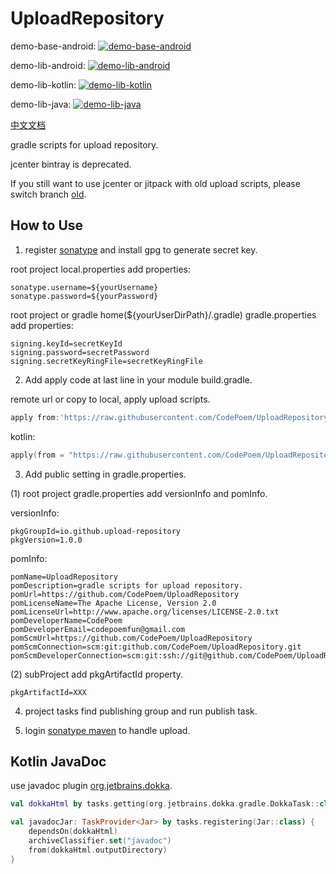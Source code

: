 # UploadRepository

demo-base-android: [![demo-base-android](https://maven-badges.herokuapp.com/maven-central/io.github.codepoem/demo-base-android/badge.svg)](https://maven-badges.herokuapp.com/maven-central/io.github.codepoem/demo-base-android)

demo-lib-android: [![demo-lib-android](https://maven-badges.herokuapp.com/maven-central/io.github.codepoem/demo-lib-android/badge.svg)](https://maven-badges.herokuapp.com/maven-central/io.github.codepoem/demo-lib-android)

demo-lib-kotlin: [![demo-lib-kotlin](https://maven-badges.herokuapp.com/maven-central/io.github.codepoem/demo-lib-kotlin/badge.svg)](https://maven-badges.herokuapp.com/maven-central/io.github.codepoem/demo-lib-kotlin)

demo-lib-java: [![demo-lib-java](https://maven-badges.herokuapp.com/maven-central/io.github.codepoem/demo-lib-java/badge.svg)](https://maven-badges.herokuapp.com/maven-central/io.github.codepoem/demo-lib-java)

[中文文档](README_CN.md)

gradle scripts for upload repository.

jcenter bintray is deprecated.

If you still want to use jcenter or jitpack with old upload scripts, please switch branch [old](https://github.com/CodePoem/UploadRepository/tree/old).

## How to Use

1. register [sonatype](https://issues.sonatype.org/) and install gpg to generate secret key.

root project local.properties add properties:

```properties
sonatype.username=${yourUsername}
sonatype.password=${yourPassword}
```

root project or gradle home(${yourUserDirPath}/.gradle) gradle.properties add properties:

```properties
signing.keyId=secretKeyId
signing.password=secretPassword
signing.secretKeyRingFile=secretKeyRingFile
```

2. Add apply code at last line in your module build.gradle.

remote url or copy to local, apply upload scripts.

```gradle
apply from:'https://raw.githubusercontent.com/CodePoem/UploadRepository/main/mavencentral/publish.gradle.kts'
```

kotlin:

```kotlin
apply(from = "https://raw.githubusercontent.com/CodePoem/UploadRepository/main/mavencentral/publish.gradle.kts")
```

3. Add public setting in gradle.properties.

(1) root project gradle.properties add versionInfo and pomInfo.

versionInfo:

```properties
pkgGroupId=io.github.upload-repository
pkgVersion=1.0.0
```

pomInfo:

```properties
pomName=UploadRepository
pomDescription=gradle scripts for upload repository.
pomUrl=https://github.com/CodePoem/UploadRepository
pomLicenseName=The Apache License, Version 2.0
pomLicenseUrl=http://www.apache.org/licenses/LICENSE-2.0.txt
pomDeveloperName=CodePoem
pomDeveloperEmail=codepoemfun@gmail.com
pomScmUrl=https://github.com/CodePoem/UploadRepository
pomScmConnection=scm:git:github.com/CodePoem/UploadRepository.git
pomScmDeveloperConnection=scm:git:ssh://git@github.com/CodePoem/UploadRepository.git
```

(2) subProject add pkgArtifactId property.

```properties
pkgArtifactId=XXX
```

4. project tasks find publishing group and run publish task.

5. login [sonatype maven](https://s01.oss.sonatype.org/) to handle upload.

## Kotlin JavaDoc

use javadoc plugin [org.jetbrains.dokka](https://plugins.gradle.org/plugin/org.jetbrains.dokka).

```kotlin
val dokkaHtml by tasks.getting(org.jetbrains.dokka.gradle.DokkaTask::class)

val javadocJar: TaskProvider<Jar> by tasks.registering(Jar::class) {
    dependsOn(dokkaHtml)
    archiveClassifier.set("javadoc")
    from(dokkaHtml.outputDirectory)
}
```
